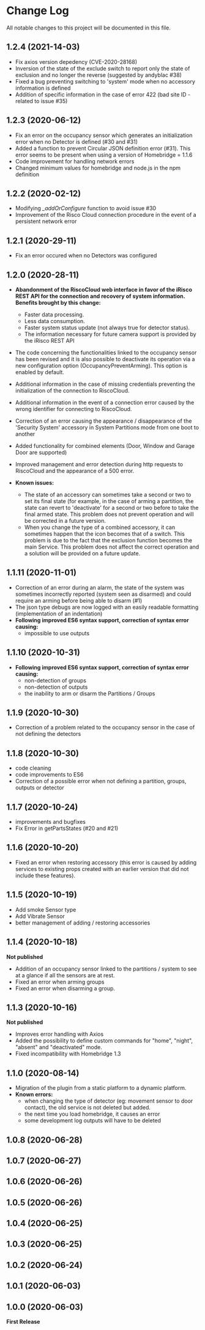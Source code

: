 # Change Log

All notable changes to this project will be documented in this file.

## 1.2.4 (2021-14-03)
* Fix axios version depedency (CVE-2020-28168)
* Inversion of the state of the exclude switch to report only the state of exclusion and no longer the reverse (suggested by andyblac #38)
* Fixed a bug preventing switching to 'system' mode when no accessory information is defined
* Addition of specific information in the case of error 422 (bad site ID - related to issue #35)

## 1.2.3 (2020-06-12)
* Fix an error on the occupancy sensor which generates an initialization error when no Detector is defined (#30 and #31)
* Added a function to prevent Circular JSON definition error (#31). This error seems to be present when using a version of Homebridge = 1.1.6
* Code improvement for handling network errors
* Changed minimum values for homebridge and node.js in the npm definition

## 1.2.2 (2020-02-12)
* Modifying *_addOrConfigure* function to avoid issue #30
* Improvement of the Risco Cloud connection procedure in the event of a persistent network error

## 1.2.1 (2020-29-11)

* Fix an error occured when no Detectors was configured

## 1.2.0 (2020-28-11)

* **Abandonment of the RiscoCloud web interface in favor of the iRisco REST API for the connection and recovery of system information.
  Benefits brought by this change:**
  * Faster data processing.
  * Less data consumption.
  * Faster system status update (not always true for detector status).
  * The information necessary for future camera support is provided by the iRisco REST API
* The code concerning the functionalities linked to the occupancy sensor has been revised and it is also possible to deactivate its operation via a new 
  configuration option (OccupancyPreventArming). This option is enabled by default.
* Additional information in the case of missing credentials preventing the initialization of the connection to RiscoCloud.
* Additional information in the event of a connection error caused by the wrong identifier for connecting to RiscoCloud.
* Correction of an error causing the appearance / disappearance of the 'Security System' accessory in System Partitions mode from one boot to another
* Added functionality for combined elements (Door, Window and Garage Door are supported)
* Improved management and error detection during http requests to RiscoCloud and the appearance of a 500 error.

* **Known issues:**
  * The state of an accessory can sometimes take a second or two to set its final state (for example, in the case of arming a partition, the state can revert to 'deactivate' for a second or two before to take the final armed state.
  This problem does not prevent operation and will be corrected in a future version.
  * When you change the type of a combined accessory, it can sometimes happen that the icon becomes that of a switch.
  This problem is due to the fact that the exclusion function becomes the main Service.
  This problem does not affect the correct operation and a solution will be provided on a future update.



## 1.1.11 (2020-11-01)

* Correction of an error during an alarm, the state of the system was sometimes incorrectly reported (system seen as disarmed) and could require an arming before being able to disarm (#1)
* The json type debugs are now logged with an easily readable formatting (implementation of an indentation)
* **Following improved ES6 syntax support, correction of syntax error causing:**
  * impossible to use outputs


## 1.1.10 (2020-10-31)

* **Following improved ES6 syntax support, correction of syntax error causing:**
  * non-detection of groups
  * non-detection of outputs
  * the inability to arm or disarm the Partitions / Groups

## 1.1.9 (2020-10-30)

* Correction of a problem related to the occupancy sensor in the case of not defining the detectors

## 1.1.8 (2020-10-30)

* code cleaning
* code improvements to ES6
* Correction of a possible error when not defining a partition, groups, outputs or detector

## 1.1.7 (2020-10-24)

* improvements and bugfixes
* Fix Error in getPartsStates (#20 and #21)

## 1.1.6 (2020-10-20)

* Fixed an error when restoring accessory (this error is caused by adding services to existing props created with an earlier version that did not include these features).

## 1.1.5 (2020-10-19)

* Add smoke Sensor type
* Add Vibrate Sensor
* better management of adding / restoring accessories

## 1.1.4 (2020-10-18)

**Not published**

* Addition of an occupancy sensor linked to the partitions / system to see at a glance if all the sensors are at rest.
* Fixed an error when arming groups
* Fixed an error when disarming a group.

## 1.1.3 (2020-10-16)

**Not published**

* Improves error handling with Axios
* Added the possibility to define custom commands for "home", "night", "absent" and "deactivated" mode.
* Fixed incompatibility with Homebridge 1.3

## 1.1.0 (2020-08-14)

* Migration of the plugin from a static platform to a dynamic platform.
* **Known errors:**
  * when changing the type of detector (eg: movement sensor to door contact), the old service is not deleted but added.
  * the next time you load homebridge, it causes an error
  * some development log outputs will have to be deleted

## 1.0.8 (2020-06-28)

## 1.0.7 (2020-06-27)

## 1.0.6 (2020-06-26)

## 1.0.5 (2020-06-26)

## 1.0.4 (2020-06-25)

## 1.0.3 (2020-06-25)

## 1.0.2 (2020-06-24)

## 1.0.1 (2020-06-03)

## 1.0.0 (2020-06-03)

**First Release**